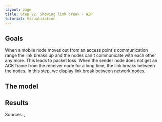 ```yaml
---
layout: page
title: Step 22. Showing link break - WIP
tutorial: Visualization
---
```


## Goals

When a mobile node moves out from an access point's communication range the link
breaks up and the nodes can't communicate with each other any more. This leads to
packet loss. When the sender node does not get an ACK frame from the receiver node
for a long time, the link breaks between the nodes. In this step, we display
link break between network nodes.

## The model

## Results

Sources: <a srcfile="../visualization/omnetpp.ini" />, <a srcfile="../visualization/VisualizationH.ned" />
